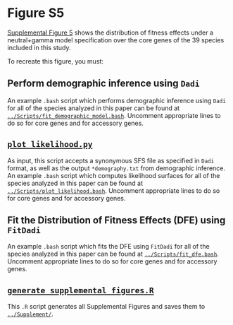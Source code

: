 # Figure S5

[Supplemental Figure 5](../Supplement/Supplemental_Figure_5.jpg) shows the distribution of fitness effects under a neutral+gamma model specification over the core genes of the 39 species included in this study.

To recreate this figure, you must:

## Perform demographic inference using `Dadi`
  An example `.bash` script which performs demographic inference using `Dadi` for all of the species analyzed in this paper can be found at [`../Scripts/fit_demographic_model.bash`](../Scripts/fit_demographic_model.bash). Uncomment appropriate lines to do so for core genes and for accessory genes.
## [`plot_likelihood.py`](../Scripts/plot_likelihood.py)
  As input, this script accepts a synonymous SFS file as specified in `Dadi` format, as well as the output `*demography.txt` from demographic inference. An example `.bash` script which computes likelihood surfaces for all of the species analyzed in this paper can be found at [`../Scripts/plot_likelihood.bash`](../Scripts/plot_likelihood.bash). Uncomment appropriate lines to do so for core genes and for accessory genes.
## Fit the Distribution of Fitness Effects (DFE) using `FitDadi`
  An example `.bash` script which fits the DFE using `FitDadi` for all of the species analyzed in this paper can be found at [`../Scripts/fit_dfe.bash`](../Scripts/fit_dfe.bash). Uncomment appropriate lines to do so for core genes and for accessory genes.
## [`generate_supplemental_figures.R`](../Scripts/generate_supplemental_figures.R)
  This `.R` script generates all Supplemental Figures and saves them to [`../Supplement/`](../Supplement/README.md).
